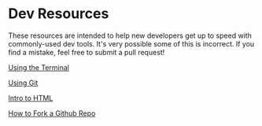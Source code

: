 # Dev Resources
These resources are intended to help new developers get up to speed with commonly-used dev tools. It's very possible some of this is incorrect. If you find a mistake, feel free to submit a pull request!

[Using the Terminal](terminal.md)

[Using Git](git.md)

[Intro to HTML](html.md)

[How to Fork a Github Repo](https://help.github.com/en/articles/fork-a-repo)
